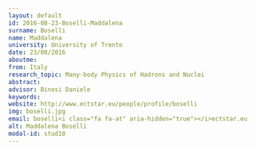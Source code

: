 ```yaml
---
layout: default 
id: 2016-08-23-Boselli-Maddalena
surname: Boselli
name: Maddalena
university: University of Trento
date: 23/08/2016
aboutme: 
from: Italy
research_topic: Many-body Physics of Hadrons and Nuclei
abstract: 
advisor: Binosi Daniele
keywords: 
website: http://www.ectstar.eu/people/profile/boselli
img: boselli.jpg
email: boselli<i class="fa fa-at" aria-hidden="true"></i>ectstar.eu
alt: Maddalena Boselli
modal-id: stud10
---
```

